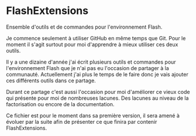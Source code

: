 # FlashExtensions
Ensemble d'outils et de commandes pour l'environnement Flash.

Je commence seulement à utiliser GitHub en même temps que Git. Pour le moment il s'agit surtout pour moi d'apprendre à mieux
utiliser ces deux outils.

Il y a une dizaine d'année j'ai écrit plusieurs outils et commandes pour l'environnement Flash 
que je n'ai pas eu l'occasion de partager à la communauté. Actuellement j'ai plus le temps de le faire donc je vais ajouter
ces différents outils dans ce partage.

Durant ce partage c'est aussi l'occasion pour moi d'améliorer ce vieux code qui présente pour moi de nombreuses lacunes. 
Des lacunes au niveau de la factorisation ou encore de la documentation.

Ce fichier est pour le moment dans sa première version, il sera amené à évoluer par la suite afin de présenter ce que finira 
par contenir FlashExtensions.

